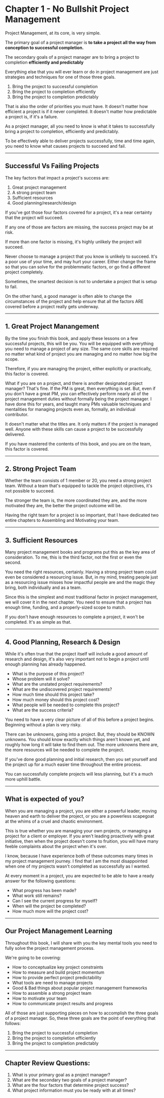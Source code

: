 # Chapter 1 - No Bullshit Project Management

Project Management, at its core, is very simple.

The primary goal of a project manager is **to take a project all the way from conception to successful completion.**

The secondary goals of a project manager are to bring a project to completion **efficiently and predictably**

Everything else that you will ever learn or do in project management are just strategies and techniques for one of those three goals.

1. Bring the project to successful completion
2. Bring the project to completion efficiently
3. Bring the project to completion predictably

That is also the order of priorities you must have. It doesn't matter how efficient a project is if it never completed. It doesn't matter how predictable a project is, if it's a failure.

As a project manager, all you need to know is what it takes to successfully bring a project to completion, efficiently and predictably.

To be effectively able to deliver projects successfully, time and time again, you need to know what causes projects to succeed and fail.

---

## Successful Vs Failing Projects

The key factors that impact a project's success are:
1. Great project management
2. A strong project team
3. Sufficient resources
4. Good planning/research/design

If you've got those four factors covered for a project, it's a near certainty that the project will succeed.

If any one of those are factors are missing, the success project may be at risk.

If more than one factor is missing, it's highly unlikely the project will succeed.

Never choose to manage a project that you know is unlikely to succeed. It's a poor use of your time, and may hurt your career. Either change the frame so that you can solve for the problemmatic factors, or go find a different project completely.

Sometimes, the smartest decision is not to undertake a project that is setup to fail.

On the other hand, a good manager is often able to change the circumstances of the project and help ensure that all the factors ARE covered before a project really gets underway.

---

## 1. Great Project Manangement

By the time you finish this book, and apply these lessons on a few successful projects, this will be you. You will be equipped with everything you need to manage a project of any size. The same core skills are required no matter what kind of project you are managing and no matter how big the scope.

Therefore, if you are managing the project, either explicitly or practically, this factor is covered.

What if you are on a project, and there is another designated project manager? That's fine. If the PM is great, then everything is set. But, even if you don't have a great PM, you can effectively perform nearly all of the project management duties without formally being the project manager. I have done this for years, and taught many PMs valuable techniques and mentalities for managing projects even as, formally, an individual contributor.

It doesn't matter what the titles are. It only matters if the project is managed well. Anyone with these skills can cause a project to be successfully delivered.

If you have mastered the contents of this book, and you are on the team, this factor is covered.

---

## 2. Strong Project Team

Whether the team consists of 1 member or 20, you need a strong project team. Without a team that's equipped to tackle the project objectives, it's not possible to succeed.

The stronger the team is, the more coordinated they are, and the more motivated they are, the better the project outcome will be.

Having the right team for a project is so important, that I have dedicated two entire chapters to Assembling and Motivating your team.

---

## 3. Sufficient Resources

Many project management books and programs put this as the key area of consideration. To me, this is the third factor, not the first or even the second.

You need the right resources, certainly. Having a strong project team could even be considered a resourcing issue. But, in my mind, treating people just as a resourcing issue misses how impactful people are and the magic they bring, both individually and as a team.

Since this is the simplest and most traditional factor in project management, we will cover it in the next chapter. You need to ensure that a project has enough time, funding, and a properly-sized scope to match.

If you don't have enough resources to complete a project, it won't be completed. It's as simple as that.

---

## 4. Good Planning, Research & Design

While it's often true that the project itself will include a good amount of research and design, it's also very important not to begin a project until enough planning has already happened.

- What is the purpose of this project?
- Whose problem will it solve?
- What are the unstated project requirements?
- What are the undiscovered project requirements?
- How much time should this project take?
- How much money should this project cost?
- What people will be needed to complete this project?
- What are the success criteria?

You need to have a very clear picture of all of this before a project begins. Beginning without a plan is very risky.

There can be unknowns, going into a project. But, they should be KNOWN unknowns. You should know exactly which things aren't known yet, and roughly how long it will take to find them out. The more unknowns there are, the more resources will be needed to complete the project.

If you've done good planning and initial research, then you set yourself and the project up for a much easier time throughout the entire process.

You can successfully complete projects will less planning, but it's a much more uphill battle.

----

## What is expected of you?

When you are managing a project, you are either a powerful leader, moving heaven and earth to deliver the project, or you are a powerless scapegoat at the whims of a cruel and chaotic environment.

This is true whether you are managing your own projects, or managing a project for a client or employer. If you aren't leading proactively with great initiative, then when the project doesn't come to fruition, you will have many feeble complaints about the project when it's over.

I know, because I have experience both of these outcomes many times in my project management journey. I find that I am the most disappointed when one of my projects wasn't completed as successfully as I wanted.

At every moment in a project, you are expected to be able to have a ready answer for the following questions:

- What progress has been made?
- What work still remains?
- Can I see the current progress for myself?
- When will the project be completed?
- How much more will the project cost?

---

## Our Project Management Learning

Throughout this book, I will share with you the key mental tools you need to fully solve the project management process.

We're going to be covering:
- How to conceptualize key project constraints
- How to measure and build project momentum
- How to provide perfect project predictability
- What tools are need to manage projects
- Good & Bad things about popular project management frameworks
- How to assemble a strong project team
- How to motivate your team
- How to communicate project results and progress

All of those are just supporting pieces on how to accomplish the three goals of a project manager. So, these three goals are the point of everything that follows:

1. Bring the project to successful completion
2. Bring the project to completion efficiently
3. Bring the project to completion predictably

---

## Chapter Review Questions:
1. What is your primary goal as a project manager?
2. What are the secondary two goals of a project manager?
3. What are the four factors that determine project success?
4. What project information must you be ready with at all times?
